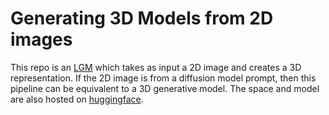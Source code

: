 # Generating 3D Models from 2D images
This repo is an [LGM](https://github.com/3DTopia/LGM) which takes as input a 2D image and creates a 3D representation. If the 2D image is from a diffusion model prompt, then this pipeline can be equivalent to a 3D generative model. The space and model are also hosted on [huggingface](https://huggingface.co/pimeson314).
